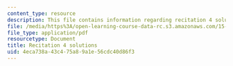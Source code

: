 ```yaml
---
content_type: resource
description: This file contains information regarding recitation 4 solutions.
file: /media/https%3A/open-learning-course-data-rc.s3.amazonaws.com/15-053-optimization-methods-in-management-science-spring-2013/4eca738a43c475a89a1e56cdc40d86f3_MIT15_053S13_rec04sol.pdf
file_type: application/pdf
resourcetype: Document
title: Recitation 4 solutions
uid: 4eca738a-43c4-75a8-9a1e-56cdc40d86f3
---
```

